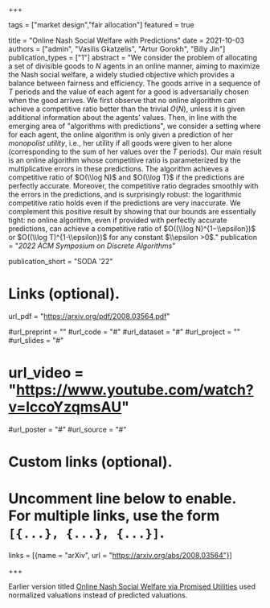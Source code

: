 +++

tags = ["market design","fair allocation"]
featured = true

title = "Online Nash Social Welfare with Predictions"
date = 2021-10-03
authors = ["admin", "Vasilis Gkatzelis", "Artur Gorokh", "Billy Jin"]
publication_types = ["1"]
abstract = "We consider the problem of allocating a set of divisible goods to $N$ agents in an online manner, aiming to maximize the Nash social welfare, a widely studied objective which provides a balance between fairness and efficiency. The goods arrive in a sequence of $T$ periods and the value of each agent for a good is adversarially chosen when the good arrives. We first observe that no online algorithm can achieve a competitive ratio better than the trivial $O(N)$, unless it is given additional information about the agents' values. Then, in line with the emerging area of \"algorithms with predictions\", we consider a setting where for each agent, the online algorithm is only given a prediction of her *monopolist utility*, i.e., her utility if all goods were given to her alone (corresponding to the sum of her values over the $T$ periods). Our main result is an online algorithm whose competitive ratio is parameterized by the multiplicative errors in these predictions. The algorithm achieves a competitive ratio of $O(\\log N)$ and $O(\\log T)$ if the predictions are perfectly accurate. Moreover, the competitive ratio degrades smoothly with the errors in the predictions, and is surprisingly robust: the logarithmic competitive ratio holds even if the predictions are very inaccurate. We complement this positive result by showing that our bounds are essentially tight: no online algorithm, even if provided with perfectly accurate predictions, can achieve a competitive ratio of $O((\\log N)^{1−\\epsilon})$ or $O((\\log T)^{1-\\epsilon})$ for any constant $\\epsilon >0$."
publication = "*2022 ACM Symposium on Discrete Algorithms*"

publication_short = "SODA '22"

# Links (optional).
url_pdf = "https://arxiv.org/pdf/2008.03564.pdf"

#url_preprint = ""
#url_code = "#"
#url_dataset = "#"
#url_project = ""
#url_slides = "#"
# url_video = "https://www.youtube.com/watch?v=lccoYzqmsAU"
#url_poster = "#"
#url_source = "#"

# Custom links (optional).
#   Uncomment line below to enable. For multiple links, use the form `[{...}, {...}, {...}]`.
links = [{name = "arXiv", url = "https://arxiv.org/abs/2008.03564"}]


+++

Earlier version titled [Online Nash Social Welfare via Promised Utilities](https://arxiv.org/abs/2008.03564v1) used normalized valuations instead of predicted valuations.
